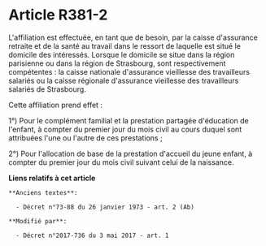 # Article R381-2

L'affiliation est effectuée, en tant que de besoin, par la caisse d'assurance retraite et de la santé au travail dans le
ressort de laquelle est situé le domicile des intéressés. Lorsque le domicile se situe dans la région parisienne ou dans la
région de Strasbourg, sont respectivement compétentes : la caisse nationale d'assurance vieillesse des travailleurs salariés
ou la caisse régionale d'assurance vieillesse des travailleurs salariés de Strasbourg.

Cette affiliation prend effet :

1°) Pour le complément familial et la prestation partagée d'éducation de l'enfant, à compter du premier jour du mois civil au
cours duquel sont attribuées l'une ou l'autre de ces prestations ;

2°) Pour l'allocation de base de la prestation d'accueil du jeune enfant, à compter du premier jour du mois civil suivant
celui de la naissance.

**Liens relatifs à cet article**

	**Anciens textes**:

	  - Décret n°73-88 du 26 janvier 1973 - art. 2 (Ab)

	**Modifié par**:

	  - Décret n°2017-736 du 3 mai 2017 - art. 1
